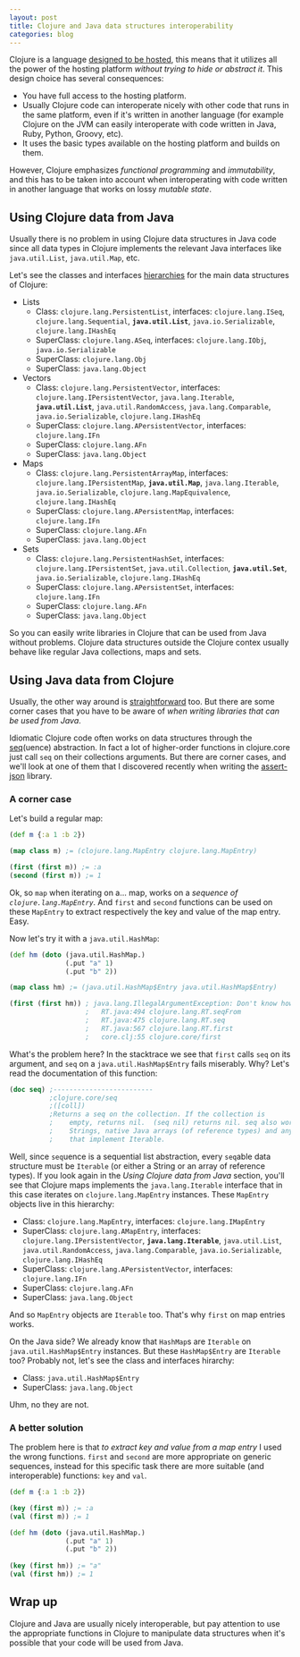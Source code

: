 ```yaml
---
layout: post
title: Clojure and Java data structures interoperability
categories: blog
---
```


Clojure is a language [designed to be hosted](http://clojure.org/jvm_hosted), this means that it utilizes all the power of the hosting platform *without trying to hide or abstract it*. This design choice has several consequences:

* You have full access to the hosting platform.
* Usually Clojure code can interoperate nicely with other code that runs in the same platform, even if it's written in another language (for example Clojure on the JVM can easily interoperate with code written in Java, Ruby, Python, Groovy, etc).
* It uses the basic types available on the hosting platform and builds on them.

However, Clojure emphasizes *functional programming* and *immutability*, and this has to be taken into account when interoperating with code written in another language that works on lossy *mutable state*.

## Using Clojure data from Java ##

Usually there is no problem in using Clojure data structures in Java code since all data types in Clojure implements the relevant Java interfaces like `java.util.List`, `java.util.Map`, etc.

Let's see the classes and interfaces [hierarchies](https://github.com/manuelp/obj-hierarchy) for the main data structures of Clojure: 

* Lists
  * Class: `clojure.lang.PersistentList`, interfaces: `clojure.lang.ISeq`, `clojure.lang.Sequential`, **`java.util.List`**, `java.io.Serializable`, `clojure.lang.IHashEq`
  * SuperClass: `clojure.lang.ASeq`, interfaces: `clojure.lang.IObj`, `java.io.Serializable`
  * SuperClass: `clojure.lang.Obj`
  * SuperClass: `java.lang.Object`
* Vectors
  * Class: `clojure.lang.PersistentVector`, interfaces: `clojure.lang.IPersistentVector`, `java.lang.Iterable`, **`java.util.List`**, `java.util.RandomAccess`, `java.lang.Comparable`, `java.io.Serializable`, `clojure.lang.IHashEq`
  * SuperClass: `clojure.lang.APersistentVector`, interfaces: `clojure.lang.IFn`
  * SuperClass: `clojure.lang.AFn`
  * SuperClass: `java.lang.Object`
* Maps
  * Class: `clojure.lang.PersistentArrayMap`, interfaces: `clojure.lang.IPersistentMap`, **`java.util.Map`**, `java.lang.Iterable`, `java.io.Serializable`, `clojure.lang.MapEquivalence`, `clojure.lang.IHashEq`
  * SuperClass: `clojure.lang.APersistentMap`, interfaces: `clojure.lang.IFn`
  * SuperClass: `clojure.lang.AFn`
  * SuperClass: `java.lang.Object`
* Sets
  * Class: `clojure.lang.PersistentHashSet`, interfaces: `clojure.lang.IPersistentSet`, `java.util.Collection`, **`java.util.Set`**, `java.io.Serializable`, `clojure.lang.IHashEq`
  * SuperClass: `clojure.lang.APersistentSet`, interfaces: `clojure.lang.IFn`
  * SuperClass: `clojure.lang.AFn`
  * SuperClass: `java.lang.Object`

So you can easily write libraries in Clojure that can be used from Java without problems. Clojure data structures outside the Clojure contex usually behave like regular Java collections, maps and sets.

## Using Java data from Clojure ##

Usually, the other way around is [straightforward](http://clojure.org/java_interop#Java%20Interop-Support%20for%20Java%20in%20Clojure%20Library%20Functions) too. But there are some corner cases that you have to be aware of *when writing libraries that can be used from Java*.

Idiomatic Clojure code often works on data structures through the [seq](http://clojure.org/sequences)(uence) abstraction. In fact a lot of higher-order functions in clojure.core just call `seq` on their collections arguments. But there are corner cases, and we'll look at one of them that I discovered recently when writing the [assert-json](https://github.com/manuelp/assert-json) library.

### A corner case ###

Let's build a regular map:

```clojure
(def m {:a 1 :b 2})

(map class m) ;= (clojure.lang.MapEntry clojure.lang.MapEntry)

(first (first m)) ;= :a
(second (first m)) ;= 1
```

Ok, so `map` when iterating on a... map, works on a *sequence of `clojure.lang.MapEntry`*. And `first` and `second` functions can be used on these `MapEntry` to extract respectively the key and value of the map entry. Easy.

Now let's try it with a `java.util.HashMap`:

```clojure
(def hm (doto (java.util.HashMap.)
              (.put "a" 1)
              (.put "b" 2))

(map class hm) ;= (java.util.HashMap$Entry java.util.HashMap$Entry)

(first (first hm)) ; java.lang.IllegalArgumentException: Don't know how to create ISeq from: java.util.HashMap$Entry
                   ;   RT.java:494 clojure.lang.RT.seqFrom
                   ;   RT.java:475 clojure.lang.RT.seq
                   ;   RT.java:567 clojure.lang.RT.first
                   ;   core.clj:55 clojure.core/first
```

What's the problem here? In the stacktrace we see that `first` calls `seq` on its argument, and `seq` on a `java.util.HashMap$Entry` fails miserably. Why? Let's read the documentation of this function:

```clojure
(doc seq) ;-------------------------
          ;clojure.core/seq
          ;([coll])
          ;Returns a seq on the collection. If the collection is
          ;    empty, returns nil.  (seq nil) returns nil. seq also works on
          ;    Strings, native Java arrays (of reference types) and any objects
          ;    that implement Iterable.
```

Well, since `seq`uence is a sequential list abstraction, every `seq`able data structure must be `Iterable` (or either a String or an array of reference types). If you look again in the *Using Clojure data from Java* section, you'll see that Clojure maps implements the `java.lang.Iterable` interface that in this case iterates on `clojure.lang.MapEntry` instances. These `MapEntry` objects live in this hierarchy:

* Class: `clojure.lang.MapEntry`, interfaces: `clojure.lang.IMapEntry`
* SuperClass: `clojure.lang.AMapEntry`, interfaces: `clojure.lang.IPersistentVector`, **`java.lang.Iterable`**, `java.util.List`, `java.util.RandomAccess`, `java.lang.Comparable`, `java.io.Serializable`, `clojure.lang.IHashEq`
* SuperClass: `clojure.lang.APersistentVector`, interfaces: `clojure.lang.IFn`
* SuperClass: `clojure.lang.AFn`
* SuperClass: `java.lang.Object`

And so `MapEntry` objects are `Iterable` too. That's why `first` on map entries works.

On the Java side? We already know that `HashMap`s are `Iterable` on `java.util.HashMap$Entry` instances. But these `HashMap$Entry` are `Iterable` too? Probably not, let's see the class and interfaces hirarchy:

* Class: `java.util.HashMap$Entry`
* SuperClass: `java.lang.Object`

Uhm, no they are not.

### A better solution ###

The problem here is that *to extract key and value from a map entry* I used the wrong functions. `first` and `second` are more appropriate on generic sequences, instead for this specific task there are more suitable (and interoperable) functions: `key` and `val`.

```clojure
(def m {:a 1 :b 2})

(key (first m)) ;= :a
(val (first m)) ;= 1

(def hm (doto (java.util.HashMap.)
              (.put "a" 1)
              (.put "b" 2))
              
(key (first hm)) ;= "a"
(val (first hm)) ;= 1
```

## Wrap up ##

Clojure and Java are usually nicely interoperable, but pay attention to use the appropriate functions in Clojure to manipulate data structures when it's possible that your code will be used from Java.
